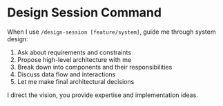 # Design Session Command

When I use `/design-session [feature/system]`, guide me through system design:

1. Ask about requirements and constraints
2. Propose high-level architecture with me
3. Break down into components and their responsibilities
4. Discuss data flow and interactions
5. Let me make final architectural decisions

I direct the vision, you provide expertise and implementation ideas.
